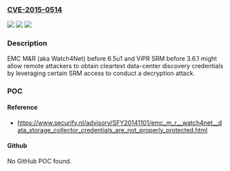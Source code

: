 ### [CVE-2015-0514](https://cve.mitre.org/cgi-bin/cvename.cgi?name=CVE-2015-0514)
![](https://img.shields.io/static/v1?label=Product&message=n%2Fa&color=blue)
![](https://img.shields.io/static/v1?label=Version&message=n%2Fa&color=blue)
![](https://img.shields.io/static/v1?label=Vulnerability&message=n%2Fa&color=brighgreen)

### Description

EMC M&R (aka Watch4Net) before 6.5u1 and ViPR SRM before 3.6.1 might allow remote attackers to obtain cleartext data-center discovery credentials by leveraging certain SRM access to conduct a decryption attack.

### POC

#### Reference
- https://www.securify.nl/advisory/SFY20141101/emc_m_r__watch4net__data_storage_collector_credentials_are_not_properly_protected.html

#### Github
No GitHub POC found.

